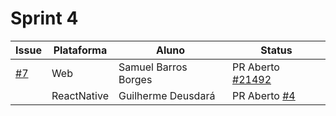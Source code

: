 
# Sprint 4

| Issue                                                          | Plataforma | Aluno                            | Status   |
| -------------------------------------------------------------- | ---------- | -------------------------------- | ------   |
| [#7](https://github.com/Rocket-Chat-GCES/Rocket.Chat/issues/7) | Web        | Samuel Barros Borges             | PR Aberto [#21492](https://github.com/RocketChat/Rocket.Chat/pull/21492) |
|  | ReactNative| Guilherme Deusdará               | PR Aberto [#4](https://github.com/Rocket-Chat-GCES/Rocket.Chat.ReactNative/pull/4) |

